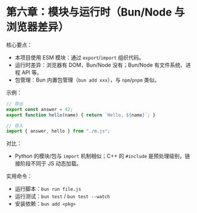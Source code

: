 # 第六章：模块与运行时（Bun/Node 与浏览器差异）

核心要点：
- 本项目使用 ESM 模块：通过 `export`/`import` 组织代码。
- 运行时差异：浏览器有 DOM，Bun/Node 没有；Bun/Node 有文件系统、进程 API 等。
- 包管理：Bun 内置包管理（`bun add xxx`），与 `npm`/`pnpm` 类似。

示例：
```js
// 导出
export const answer = 42;
export function hello(name) { return `Hello, ${name}`; }

// 导入
import { answer, hello } from "./m.js";
```

对比：
- Python 的模块/包与 `import` 机制相似；C++ 的 `#include` 是预处理级别，链接阶段不同于 JS 动态加载。

实用命令：
- 运行脚本：`bun run file.js`
- 运行测试：`bun test` / `bun test --watch`
- 安装依赖：`bun add <pkg>`

